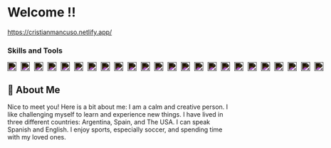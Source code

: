 
# Welcome !!
<a href="https://cristianmancuso.netlify.app/" target="_blank"> https://cristianmancuso.netlify.app/</a> 

### Skills and Tools
<div style="display: flex; gap: 10px;color:white;">
  <img src="https://cdn.jsdelivr.net/npm/simple-icons@latest/icons/html5.svg" width="20" style="filter: invert(1);" />
  <img src="https://cdn.jsdelivr.net/npm/simple-icons@latest/icons/css3.svg" width="20" style="filter: invert(1);" />
  <img src="https://cdn.jsdelivr.net/npm/simple-icons@latest/icons/tailwindcss.svg" width="20" style="filter: invert(1);" />
  <img src="https://cdn.jsdelivr.net/npm/simple-icons@latest/icons/javascript.svg" width="20" style="filter: invert(1);" />
  <img src="https://cdn.jsdelivr.net/npm/simple-icons@latest/icons/react.svg" width="20" style="filter: invert(1);" />
  <img src="https://cdn.jsdelivr.net/npm/simple-icons@latest/icons/typescript.svg" width="20" style="filter: invert(1);" />
  <img src="https://cdn.jsdelivr.net/npm/simple-icons@latest/icons/python.svg" width="20" style="filter: invert(1);" />
  <img src="https://cdn.jsdelivr.net/npm/simple-icons@latest/icons/wordpress.svg" width="20" style="filter: invert(1);" />
  <img src="https://cdn.jsdelivr.net/npm/simple-icons@latest/icons/node-dot-js.svg" width="20" style="filter: invert(1);" />
  <img src="https://cdn.jsdelivr.net/npm/simple-icons@latest/icons/mysql.svg" width="20" style="filter: invert(1);" />
  <img src="https://cdn.jsdelivr.net/npm/simple-icons@latest/icons/php.svg" width="20" style="filter: invert(1);" />
  <img src="https://cdn.jsdelivr.net/npm/simple-icons@latest/icons/bootstrap.svg" width="20" style="filter: invert(1);" />
  <img src="https://cdn.jsdelivr.net/npm/simple-icons@latest/icons/next-dot-js.svg" width="20" style="filter: invert(1);" />
  <img src="https://cdn.jsdelivr.net/npm/simple-icons@latest/icons/astro.svg" width="20" style="filter: invert(1);" />
  <img src="https://cdn.jsdelivr.net/npm/simple-icons@latest/icons/vite.svg" width="20" style="filter: invert(1);" />
  <img src="https://cdn.jsdelivr.net/npm/simple-icons@latest/icons/adobephotoshop.svg" width="20" style="filter: invert(1);" />
  <img src="https://cdn.jsdelivr.net/npm/simple-icons@latest/icons/adobepremierepro.svg" width="20" style="filter: invert(1);" />
  <img src="https://cdn.jsdelivr.net/npm/simple-icons@latest/icons/adobeillustrator.svg" width="20" style="filter: invert(1);" />
  <img src="https://cdn.jsdelivr.net/npm/simple-icons@latest/icons/adobeaftereffects.svg" width="20" style="filter: invert(1);" />
  <img src="https://cdn.jsdelivr.net/npm/simple-icons@latest/icons/adobexd.svg" width="20" style="filter: invert(1);" />
  <img src="https://cdn.jsdelivr.net/npm/simple-icons@latest/icons/adobeaudition.svg" width="20" style="filter: invert(1);" />
  <img src="https://cdn.jsdelivr.net/npm/simple-icons@latest/icons/sketch.svg" width="20" style="filter: invert(1);" />
  <img src="https://cdn.jsdelivr.net/npm/simple-icons@latest/icons/figma.svg" width="20" style="filter: invert(1);" />
  <img src="https://cdn.jsdelivr.net/npm/simple-icons@latest/icons/canva.svg" width="20" style="filter: invert(1);" />
</div>


## 🚀 About Me
Nice to meet you! Here is a bit about me: I am a calm and creative person. I like challenging myself to learn and experience new things. I have lived in three different countries: Argentina, Spain, and The USA. I can speak Spanish and English. I enjoy sports, especially soccer, and spending time with my loved ones.

